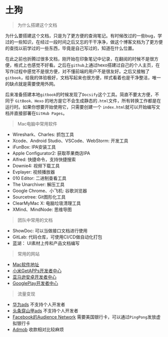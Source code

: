 # 土狗

> 为什么搭建这个文档

为什么要搭建这个文档，只是为了更方便的查询笔记。有时候改过的一些bug，学过的一些知识，在经过一段时间之后又忘的干干净净，做这个博客文档为了更方便的查找以前学过的一些东西，毕竟是自己写过的，知道在什么位置。

在此之前也折腾过很多文档，刚开始在印象笔记中记录，在翻阅的时候不是很方便，格式上也感觉不好看。之后在`github`上通过hexo搭建过自己的个人主页，在写作过程中感觉不是很方便，对不懂前端的用户不是很友好。之后又接触了`gitbook`，给我的体验极好，文档写起来也很方便，样式看着也是干净整洁，唯一的缺点就是需要使用外网。

后来准备搭建本地`gitbook`的时候发现了`Docsify`这个工具。简直不要太方便，不同于 `GitBook、Hexo` 的地方是它不会生成静态的`.html`文件，所有转换工作都是在运行时。如果你想要开始使用它，只需要创建一个 `index.html`就可以开始编写文档并直接部署在`GitHub Pages`。

> Mac电脑中常用软件

* Wireshark、Charles: 抓包工具
* Xcode、Android Studio、VSCode、WebStorm: 开发工具
* iFunBox: IPA安装工具
* Apple Configurator2: 获取苹果商店IPA
* Alfred: 快捷命令，支持快捷搜索
* Downie4: 视频下载工具 
* Evplayer: 视频播放器
* 010 Editor: 二进制查看工具
* The Unarchiver: 解压工具
* Google Chrome、小飞机: 谷歌浏览器
* Sourcetree: Git图形化工具
* ClearMyMac X: 电脑垃圾清理工具
* XMind、MindNode: 思维导图

> 团队中常用的文档

* ShowDoc: 可以当做接口文档进行使用
* GitLab: 代码仓库，可使用CI/CD做自动化打包
* 蓝湖： UI素材上传和产品文档编写

> 常用的网站
* [Mac软件地址](https://www.macwk.com/)
* [小米GetAPPs开发者中心](http://global.developer.mi.com/register/result)
* [亚马逊安卓开发者中心](https://developer.amazon.com/apps-and-games/console/app/list)
* [GooglePlay开发者中心](https://play.google.com/console/developers/6239515804522162761/app-list)




> 流量变现
* [华为ads](https://ads.huawei.com/usermgtportal/home/index.html#/) 不支持个人开发者
* [头条穿山甲ads](https://www.pangle.cn/) 不支持个人开发者
* [Facebook的Audience Network](https://developers.facebook.com/docs/audience-network?locale=zh_CN) 需要美国银行卡，可以通过`PingPong`发放虚拟银行卡
* [Admob](https://admob.google.com/home/) 收款相对比较麻烦
  